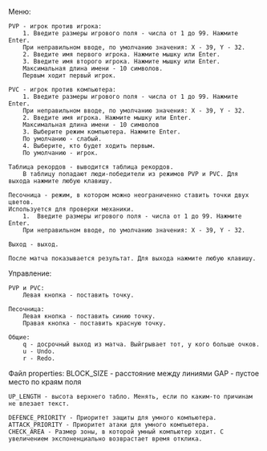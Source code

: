 Меню:

    PVP - игрок против игрока:
        1. Введите размеры игрового поля - числа от 1 до 99. Нажмите Enter. 
        При неправильном вводе, по умолчанию значения: X - 39, Y - 32.
        2. Введите имя первого игрока. Нажмите мышку или Enter.
        3. Введите имя второго игрока. Нажмите мышку или Enter.
        Максимальная длина имени - 10 символов.
        Первым ходит первый игрок.

    PVC - игрок против компьютера:
        1. Введите размеры игрового поля - числа от 1 до 99. Нажмите Enter. 
        При неправильном вводе, по умолчанию значения: X - 39, Y - 32.
        2. Введите имя игрока. Нажмите мышку или Enter.
        Максимальная длина имени - 10 символов
        3. Выберите режим компьютера. Нажмите Enter.
        По умолчанию - слабый.
        4. Выберите, кто будет ходить первым.
        По умолчанию - игрок.

    Таблица рекордов - выводится таблица рекордов.
        В таблицу попадают люди-победители из режимов PVP и PVC. Для выхода нажмите любую клавишу.

    Песочница - режим, в котором можно неограниченно ставить точки двух цветов.
    Используется для проверки механики.
        1.  Введите размеры игрового поля - числа от 1 до 99. Нажмите Enter. 
        При неправильном вводе, по умолчанию значения: X - 39, Y - 32.

    Выход - выход.

    После матча показывается результат. Для выхода нажмите любую клавишу.

Управление:

    PVP и PVC:
        Левая кнопка - поставить точку.

    Песочница:
        Левая кнопка - поставить синию точку.
        Правая кнопка - поставить красную точку.

    Общие:
        q - досрочный выход из матча. Выйгрывает тот, у кого больше очков.
        u - Undo.
        r - Redo.

Файл properties:
    BLOCK_SIZE - расстояние между линиями
    GAP - пустое место по краям поля

    UP_LENGTH - высота верхнего табло. Менять, если по каким-то причинам не влезает текст.

    DEFENCE_PRIORITY - Приоритет защиты для умного компьютера.
    ATTACK_PRIORITY - Приоритет атаки для умного компьютера.
    CHECK_AREA - Размер зоны, в которой умный компьютер ходит. С увеличением экспоненциально возврастает время отклика.
